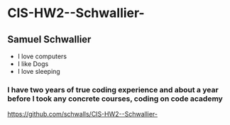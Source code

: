 # CIS-HW2--Schwallier-
## **Samuel Schwallier**

* I love computers
* I like Dogs
* I love sleeping
### I have two years of true coding experience and about a year before I took any concrete courses, coding on code academy 
https://github.com/schwalls/CIS-HW2--Schwallier- 
